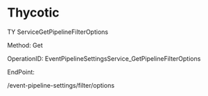 #     Thycotic


TY ServiceGetPipelineFilterOptions

Method: Get

OperationID: EventPipelineSettingsService_GetPipelineFilterOptions

EndPoint:

/event-pipeline-settings/filter/options
